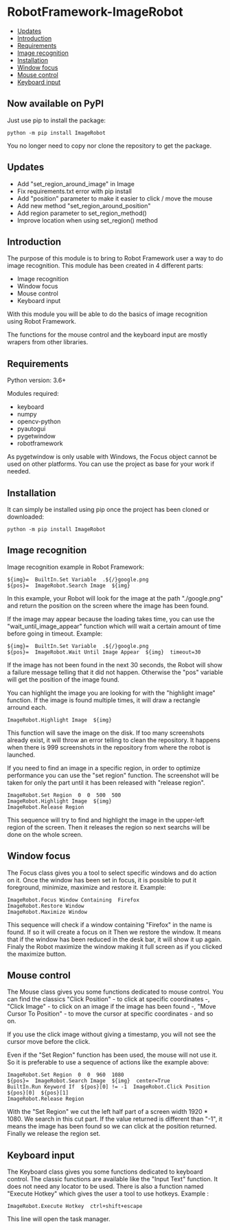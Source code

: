 # RobotFramework-ImageRobot

- [Updates](#updates)
- [Introduction](#introduction)
- [Requirements](#requirements)
- [Image recognition](#image-recognition)
- [Installation](#installation)
- [Window focus](#window-focus)
- [Mouse control](#mouse-control)
- [Keyboard input](#keyboard-input)


## Now available on PyPI

Just use pip to install the package:


    python -m pip install ImageRobot


You no longer need to copy nor clone the repository to get the package.

## Updates

- Add "set_region_around_image" in Image
- Fix requirements.txt error with pip install
- Add "position" parameter to make it easier to click / move the mouse
- Add new method "set_region_around_position"
- Add region parameter to set_region_method()
- Improve location when using set_region() method


## Introduction

The purpose of this module is to bring to Robot Framework user a way to do image recognition.
This module has been created in 4 different parts:
- Image recognition
- Window focus
- Mouse control
- Keyboard input

With this module you will be able to do the basics of image recognition using Robot Framework.

The functions for the mouse control and the keyboard input are mostly wrapers from other libraries.


## Requirements

Python version: 3.6+

Modules required:
- keyboard
- numpy
- opencv-python
- pyautogui
- pygetwindow
- robotframework

As pygetwindow is only usable with Windows, the Focus object cannot be used on other platforms. You can use the project as base for your work if needed.

## Installation

It can simply be installed using pip once the project has been cloned or downloaded:
    
    python -m pip install ImageRobot


## Image recognition

Image recognition example in Robot Framework:

    ${img}=  BuiltIn.Set Variable  .${/}google.png
    ${pos}=  ImageRobot.Search Image  ${img}

In this example, your Robot will look for the image at the path "./google.png" and return the position on the screen
where the image has been found.

If the image may appear because the loading takes time, you can use the "wait_until_image_appear" function which will 
wait a certain amount of time before going in timeout. Example:

    ${img}=  BuiltIn.Set Variable  .${/}google.png
    ${pos}=  ImageRobot.Wait Until Image Appear  ${img}  timeout=30

If the image has not been found in the next 30 seconds, the Robot will show a failure message telling
that it did not happen. Otherwise the "pos" variable will get the position of the image found.

You can highlight the image you are looking for with the "highlight image" function. If the image
is found multiple times, it will draw a rectangle arround each.

    ImageRobot.Highlight Image  ${img}

This function will save the image on the disk. If too many screenshots already exist, it will throw
an error telling to clean the repository. It happens when there is 999 screenshots in the repository
from where the robot is launched.

If you need to find an image in a specific region, in order to optimize performance you can use the
"set region" function. The screenshot will be taken for only the part until it has been released with
"release region".

    ImageRobot.Set Region  0  0  500  500
    ImageRobot.Highlight Image  ${img}
    ImageRobot.Release Region

This sequence will try to find and highlight the image in the upper-left region of the screen. Then it releases the region
so next searchs will be done on the whole screen.


## Window focus

The Focus class gives you a tool to select specific windows and do action on it.
Once the window has been set in focus, it is possible to put it foreground, minimize, maximize and restore it.
Example:

    ImageRobot.Focus Window Containing  Firefox
    ImageRobot.Restore Window
    ImageRobot.Maximize Window

This sequence will check if a window containing "Firefox" in the name is found. If so it will create a focus on it
Then we restore the window. It means that if the window has been reduced in the desk bar, it will show it up again.
Finaly the Robot maximize the window making it full screen as if you clicked the maximize button.


## Mouse control

The Mouse class gives you some functions dedicated to mouse control.
You can find the classics "Click Position" - to click at specific coordinates -, "Click Image" - to click on an image
if the image has been found -, "Move Cursor To Position" - to move the cursor at specific coordinates - and so on.

If you use the click image without giving a timestamp, you will not see the cursor move before the click.

Even if the "Set Region" function has been used, the mouse will not use it. So it is preferable to use a sequence of
actions like the example above:

    ImageRobot.Set Region  0  0  960  1080
    ${pos}=  ImageRobot.Search Image  ${img}  center=True
    BuiltIn.Run Keyword If  ${pos}[0] != -1  ImageRobot.Click Position  ${pos}[0]  ${pos}[1]
    ImageRobot.Release Region

With the "Set Region" we cut the left half part of a screen width 1920 * 1080. We search in this cut part.
If the value returned is different than "-1", it means the image has been found so we can click at the position returned.
Finally we release the region set.


## Keyboard input

The Keyboard class gives you some functions dedicated to keyboard control.
The classic functions are available like the "Input Text" function. It does not need any locator to be used.
There is also a function named "Execute Hotkey" which gives the user a tool to use hotkeys.
Example :

    ImageRobot.Execute Hotkey  ctrl+shift+escape

This line will open the task manager.
